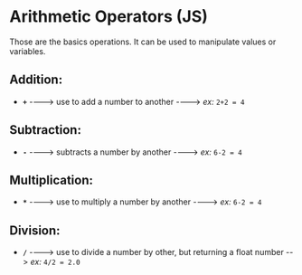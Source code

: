 # Arithmetic Operators (JS)

Those are the basics operations. It can be used to manipulate values or variables.

## Addition:

- **`+`** ----> use to add a number to another ----> _ex:_ `2+2 = 4`


## Subtraction:

- **`-`** ----> subtracts a number by another ----> _ex:_ `6-2 = 4`


## Multiplication:

- **`*`** ----> use to multiply a number by another ----> _ex:_ `6-2 = 4`


## Division:

- **`/`** ----> use to divide a number by other, but returning a float number --> _ex:_ `4/2 = 2.0`



